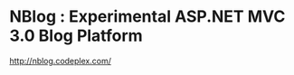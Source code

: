 <!--
id: 2054148403
link: http://kevinisom.info/post/2054148403/nblog-experimental-asp-net-mvc-3-0-blog-platform
slug: nblog-experimental-asp-net-mvc-3-0-blog-platform
date: Wed Dec 01 2010 14:16:15 GMT+1300 (NZDT)
raw: {"blog_name":"kevinisom","id":2054148403,"post_url":"http://kevinisom.info/post/2054148403/nblog-experimental-asp-net-mvc-3-0-blog-platform","slug":"nblog-experimental-asp-net-mvc-3-0-blog-platform","type":"link","date":"2010-12-01 01:16:15 GMT","timestamp":1291166175,"state":"published","format":"html","reblog_key":"Rh9zQL2F","tags":[],"short_url":"http://tmblr.co/Zw68Yy1wRz4p","highlighted":[],"feed_item":"http://nblog.codeplex.com/","from_feed_id":"650234","note_count":0,"title":"NBlog : Experimental ASP.NET MVC 3.0 Blog Platform","url":"http://nblog.codeplex.com/","description":""}
publish: 2010-12-01
tags: 
title: NBlog : Experimental ASP.NET MVC 3.0 Blog Platform
-->


NBlog : Experimental ASP.NET MVC 3.0 Blog Platform
==================================================

<http://nblog.codeplex.com/>

